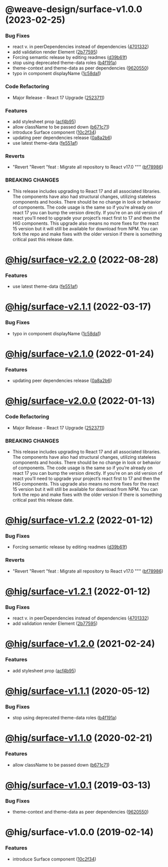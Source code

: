 # @weave-design/surface-v1.0.0 (2023-02-25)


### Bug Fixes

*  react v. in peerDependencies instead of dependencies ([4701332](https://github.com/Autodesk/hig/commit/4701332))
* add validation render Element ([2b77595](https://github.com/Autodesk/hig/commit/2b77595))
* Forcing semantic release by editing readmes ([d39b61f](https://github.com/Autodesk/hig/commit/d39b61f))
* stop using deprecated theme-data roles ([b4f191a](https://github.com/Autodesk/hig/commit/b4f191a))
* theme-context and theme-data as peer dependencies ([9620550](https://github.com/Autodesk/hig/commit/9620550))
* typo in component displayName ([1c58da1](https://github.com/Autodesk/hig/commit/1c58da1))


### Code Refactoring

* Major Release - React 17 Upgrade ([2523711](https://github.com/Autodesk/hig/commit/2523711))


### Features

* add stylesheet prop ([acf4b95](https://github.com/Autodesk/hig/commit/acf4b95))
* allow className to be passed down ([b671c71](https://github.com/Autodesk/hig/commit/b671c71))
* introduce Surface component ([10c2f34](https://github.com/Autodesk/hig/commit/10c2f34))
* updating peer dependencies release ([0a8a2b6](https://github.com/Autodesk/hig/commit/0a8a2b6))
* use latest theme-data ([fe551af](https://github.com/Autodesk/hig/commit/fe551af))


### Reverts

* "Revert "Revert "feat : Migrate all repository to React v17.0 """ ([bf78986](https://github.com/Autodesk/hig/commit/bf78986))


### BREAKING CHANGES

* This release includes upgrading to React 17 and all associated libraries. The components have also had structural changes, utilizing stateless components and hooks. There should be no change in look or behavior of components. The code usage is the same so if you’re already on react 17 you can bump the version directly. If you’re on an old version of react you’ll need to upgrade your project’s react first to 17 and then the HIG components. This upgrade also means no more fixes for the react 15 version but it will still be available for download from NPM. You can fork the repo and make fixes with the older version if there is something critical past this release date.

# [@hig/surface-v2.2.0](https://github.com/Autodesk/hig/compare/@hig/surface@2.1.1...@hig/surface@2.2.0) (2022-08-28)


### Features

* use latest theme-data ([fe551af](https://github.com/Autodesk/hig/commit/fe551af))

# [@hig/surface-v2.1.1](https://github.com/Autodesk/hig/compare/@hig/surface@2.1.0...@hig/surface@2.1.1) (2022-03-17)


### Bug Fixes

* typo in component displayName ([1c58da1](https://github.com/Autodesk/hig/commit/1c58da1))

# [@hig/surface-v2.1.0](https://github.com/Autodesk/hig/compare/@hig/surface@2.0.0...@hig/surface@2.1.0) (2022-01-24)


### Features

* updating peer dependencies release ([0a8a2b6](https://github.com/Autodesk/hig/commit/0a8a2b6))

# [@hig/surface-v2.0.0](https://github.com/Autodesk/hig/compare/@hig/surface@1.2.2...@hig/surface@2.0.0) (2022-01-13)


### Code Refactoring

* Major Release - React 17 Upgrade ([2523711](https://github.com/Autodesk/hig/commit/2523711))


### BREAKING CHANGES

* This release includes upgrading to React 17 and all associated libraries. The components have also had structural changes, utilizing stateless components and hooks. There should be no change in look or behavior of components. The code usage is the same so if you’re already on react 17 you can bump the version directly. If you’re on an old version of react you’ll need to upgrade your project’s react first to 17 and then the HIG components. This upgrade also means no more fixes for the react 15 version but it will still be available for download from NPM. You can fork the repo and make fixes with the older version if there is something critical past this release date.

# [@hig/surface-v1.2.2](https://github.com/Autodesk/hig/compare/@hig/surface@1.2.1...@hig/surface@1.2.2) (2022-01-12)


### Bug Fixes

* Forcing semantic release by editing readmes ([d39b61f](https://github.com/Autodesk/hig/commit/d39b61f))


### Reverts

* "Revert "Revert "feat : Migrate all repository to React v17.0 """ ([bf78986](https://github.com/Autodesk/hig/commit/bf78986))

# [@hig/surface-v1.2.1](https://github.com/Autodesk/hig/compare/@hig/surface@1.2.0...@hig/surface@1.2.1) (2022-01-12)


### Bug Fixes

*  react v. in peerDependencies instead of dependencies ([4701332](https://github.com/Autodesk/hig/commit/4701332))
* add validation render Element ([2b77595](https://github.com/Autodesk/hig/commit/2b77595))

# [@hig/surface-v1.2.0](https://github.com/Autodesk/hig/compare/@hig/surface@1.1.1...@hig/surface@1.2.0) (2021-02-24)


### Features

* add stylesheet prop ([acf4b95](https://github.com/Autodesk/hig/commit/acf4b95))

# [@hig/surface-v1.1.1](https://github.com/Autodesk/hig/compare/@hig/surface@1.1.0...@hig/surface@1.1.1) (2020-05-12)


### Bug Fixes

* stop using deprecated theme-data roles ([b4f191a](https://github.com/Autodesk/hig/commit/b4f191a))

# [@hig/surface-v1.1.0](https://github.com/Autodesk/hig/compare/@hig/surface@1.0.1...@hig/surface@1.1.0) (2020-02-21)


### Features

* allow className to be passed down ([b671c71](https://github.com/Autodesk/hig/commit/b671c71))

# [@hig/surface-v1.0.1](https://github.com/Autodesk/hig/compare/@hig/surface@1.0.0...@hig/surface@1.0.1) (2019-03-13)


### Bug Fixes

* theme-context and theme-data as peer dependencies ([9620550](https://github.com/Autodesk/hig/commit/9620550))

# @hig/surface-v1.0.0 (2019-02-14)


### Features

* introduce Surface component ([10c2f34](https://github.com/Autodesk/hig/commit/10c2f34))

